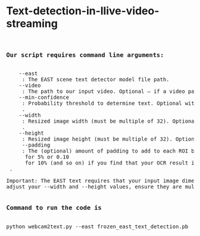 # Text-detection-in-llive-video-streaming
<pre>
  <h3>Our script requires command line arguments:</h3>
    --east
     : The EAST scene text detector model file path.
    --video
     : The path to our input video. Optional — if a video path is provided then the webcam will not be used.
    --min-confidence
     : Probability threshold to determine text. Optional with default=0.5
     .
    --width
     : Resized image width (must be multiple of 32). Optional with default=320
     .
    --height
     : Resized image height (must be multiple of 32). Optional with default=320
     --padding
     : The (optional) amount of padding to add to each ROI border. You might try values of 0.05
      for 5% or 0.10
      for 10% (and so on) if you find that your OCR result is incorrect.
 .

Important: The EAST text requires that your input image dimensions be multiples of 32, so if you choose to 
adjust your --width and --height values, ensure they are multiples of 32!
  
<h3>Command to run the code is</h3>
python webcam2text.py --east frozen_east_text_detection.pb 
  
</pre>
